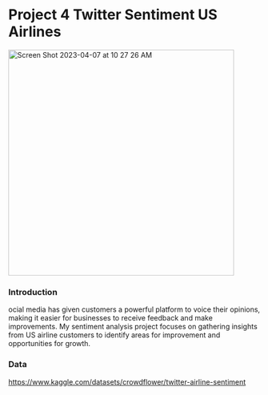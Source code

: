# Project 4 Twitter Sentiment US Airlines

<img width="451" alt="Screen Shot 2023-04-07 at 10 27 26 AM" src="https://user-images.githubusercontent.com/44559346/230625618-13316618-fcf1-4b9b-b59d-83103c447bd0.png">

### Introduction

ocial media has given customers a powerful platform to voice their opinions, making it easier for businesses to receive feedback and make improvements. My sentiment analysis project focuses on gathering insights from US airline customers to identify areas for improvement and opportunities for growth.

### Data

https://www.kaggle.com/datasets/crowdflower/twitter-airline-sentiment
